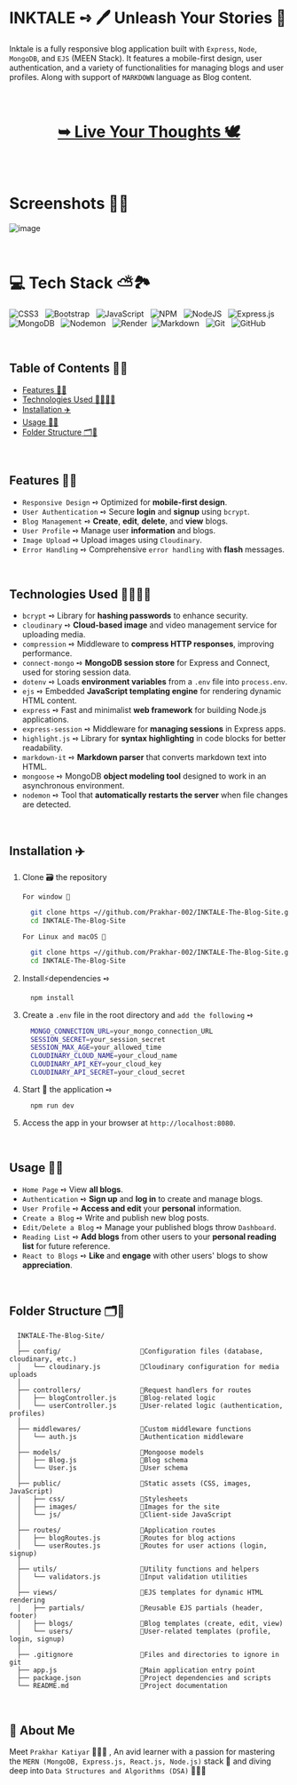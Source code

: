 # INKTALE ➺ 🖊️ Unleash Your Stories 📖

Inktale is a fully responsive blog application built with `Express`, `Node`, `MongoDB`, and `EJS` (MEEN Stack). It features a mobile-first design, user authentication, and a variety of functionalities for managing blogs and user profiles. Along with support of `MARKDOWN` language as Blog content.

<br/>

<h1 align="center"> 

<a href="https://inktale.onrender.com/"><strong> ➥ Live Your Thoughts 🕊️
</strong></a>

</h1>

<br/>


# Screenshots 🥡🍥

![image](https://github.com/user-attachments/assets/b91ff4d3-bd28-4a0d-bbd9-383eff56f807)

<br/>

# 💻 Tech Stack ⛅️🏞️


![CSS3](https://img.shields.io/badge/css3-%231572B6.svg?style=for-the-badge&logo=css3&logoColor=white) &nbsp;  ![Bootstrap](https://img.shields.io/badge/bootstrap-%238511FA.svg?style=for-the-badge&logo=bootstrap&logoColor=white) &nbsp; ![JavaScript](https://img.shields.io/badge/javascript-%23323330.svg?style=for-the-badge&logo=javascript&logoColor=%23F7DF1E) &nbsp; ![NPM](https://img.shields.io/badge/NPM-%23CB3837.svg?style=for-the-badge&logo=npm&logoColor=white) &nbsp; ![NodeJS](https://img.shields.io/badge/node.js-6DA55F?style=for-the-badge&logo=node.js&logoColor=white) &nbsp; ![Express.js](https://img.shields.io/badge/express.js-%23404d59.svg?style=for-the-badge&logo=express&logoColor=%2361DAFB) &nbsp; ![MongoDB](https://img.shields.io/badge/MongoDB-%234ea94b.svg?style=for-the-badge&logo=mongodb&logoColor=white) &nbsp; ![Nodemon](https://img.shields.io/badge/NODEMON-%23323330.svg?style=for-the-badge&logo=nodemon&logoColor=%BBDEAD) &nbsp; ![Render](https://img.shields.io/badge/Render-%46E3B7.svg?style=for-the-badge&logo=render&logoColor=white) &nbsp;![Markdown](https://img.shields.io/badge/markdown-%23000000.svg?style=for-the-badge&logo=markdown&logoColor=white) &nbsp; ![Git](https://img.shields.io/badge/git-%23F05033.svg?style=for-the-badge&logo=git&logoColor=white) &nbsp; ![GitHub](https://img.shields.io/badge/github-%23121011.svg?style=for-the-badge&logo=github&logoColor=white) 

<br/>

## Table of Contents 🍲🍯

- [Features 🧸🍂](#features)
- [Technologies Used 🤖👩🏻‍💻](#technologies-used)
- [Installation ✈️](#installation)
- [Usage 🍵🍰](#usage)
- [Folder Structure 🗂️📒](#folder-structure)

<br/>

## Features 🧸🍂

- `Responsive Design` ➺ Optimized for **mobile-first design**.
- `User Authentication` ➺ Secure **login** and **signup** using `bcrypt`.
- `Blog Management` ➺ **Create**, **edit**, **delete**, and **view** blogs.
- `User Profile` ➺ Manage user **information** and blogs.
- `Image Upload` ➺ Upload images using `Cloudinary`.
- `Error Handling` ➺ Comprehensive `error handling` with **flash** messages.

<br/>

## Technologies Used 🤖👩🏻‍💻

- `bcrypt` ➺ Library for **hashing passwords** to enhance security.
- `cloudinary` ➺ **Cloud-based image** and video management service for uploading media.
- `compression` ➺ Middleware to **compress HTTP responses**, improving performance.
- `connect-mongo` ➺ **MongoDB session store** for Express and Connect, used for storing session data.
- `dotenv` ➺  Loads **environment variables** from a `.env` file into `process.env`.
- `ejs` ➺  Embedded **JavaScript templating engine** for rendering dynamic HTML content.
- `express` ➺  Fast and minimalist **web framework** for building Node.js applications.
- `express-session` ➺ Middleware for **managing sessions** in Express apps.
- `highlight.js` ➺ Library for **syntax highlighting** in code blocks for better readability.
- `markdown-it` ➺ **Markdown parser** that converts markdown text into HTML.
- `mongoose` ➺ MongoDB **object modeling tool** designed to work in an asynchronous environment.
- `nodemon` ➺ Tool that **automatically restarts the server** when file changes are detected.

<br/>

## Installation ✈️

1. Clone 🗃️ the repository 

      `For window 🍃`

    ```bash
      git clone https ➺//github.com/Prakhar-002/INKTALE-The-Blog-Site.git
      cd INKTALE-The-Blog-Site
    ```

    `For Linux and macOS 🌿`

    ```bash
      git clone https ➺//github.com/Prakhar-002/INKTALE-The-Blog-Site.git
      cd INKTALE-The-Blog-Site
    ```

2. Install⚡️dependencies ➺
    ```bash
      npm install
    ```

3. Create a `.env` file in the root directory and `add the following` ➺
    ```bash
      MONGO_CONNECTION_URL=your_mongo_connection_URL
      SESSION_SECRET=your_session_secret
      SESSION_MAX_AGE=your_allowed_time
      CLOUDINARY_CLOUD_NAME=your_cloud_name
      CLOUDINARY_API_KEY=your_cloud_key
      CLOUDINARY_API_SECRET=your_cloud_secret
    ```

4. Start 🎉 the application ➺
    ```bash
      npm run dev
    ```

5. Access the app in your browser at `http://localhost:8080`.

<br/>

## Usage 🍵🍰

- `Home Page` ➺ View **all blogs**.
- `Authentication` ➺ **Sign up** and **log in** to create and manage blogs.
- `User Profile` ➺ **Access and edit** your **personal** information.
- `Create a Blog` ➺ Write and publish new blog posts.
- `Edit/Delete a Blog` ➺ Manage your published blogs throw `Dashboard`.
- `Reading List` ➺ **Add blogs** from other users to your **personal reading list** for future reference.
- `React to Blogs` ➺ **Like** and **engage** with other users' blogs to show **appreciation**.

<br/>

## Folder Structure 🗂️📒

      INKTALE-The-Blog-Site/
      │
      ├── config/                    🔸Configuration files (database, cloudinary, etc.)
      │   └── cloudinary.js          🔹Cloudinary configuration for media uploads
      │
      ├── controllers/               🔸Request handlers for routes
      │   ├── blogController.js      🔹Blog-related logic
      │   └── userController.js      🔹User-related logic (authentication, profiles)
      │
      ├── middlewares/               🔸Custom middleware functions
      │   └── auth.js                🔹Authentication middleware
      │
      ├── models/                    🔸Mongoose models
      │   ├── Blog.js                🔹Blog schema
      │   └── User.js                🔹User schema
      │
      ├── public/                    🔸Static assets (CSS, images, JavaScript)
      │   ├── css/                   🔹Stylesheets
      │   ├── images/                🔹Images for the site
      │   └── js/                    🔹Client-side JavaScript
      │
      ├── routes/                    🔸Application routes
      │   ├── blogRoutes.js          🔹Routes for blog actions
      │   └── userRoutes.js          🔹Routes for user actions (login, signup)
      │
      ├── utils/                     🔸Utility functions and helpers
      │   └── validators.js          🔹Input validation utilities
      │
      ├── views/                     🔸EJS templates for dynamic HTML rendering
      │   ├── partials/              🔹Reusable EJS partials (header, footer)
      │   ├── blogs/                 🔹Blog templates (create, edit, view)
      │   └── users/                 🔹User-related templates (profile, login, signup)
      │
      ├── .gitignore                 🔸Files and directories to ignore in git
      ├── app.js                     🔸Main application entry point
      ├── package.json               🔸Project dependencies and scripts
      └── README.md                  🔸Project documentation


<br/>

## 🚀 About Me

Meet `Prakhar Katiyar` 🙋🏻‍♂️ , An avid learner with a passion for mastering the `MERN (MongoDB, Express.js, React.js, Node.js)` stack 🎯  and diving deep into `Data Structures and Algorithms (DSA)` 🧑🏻‍💻